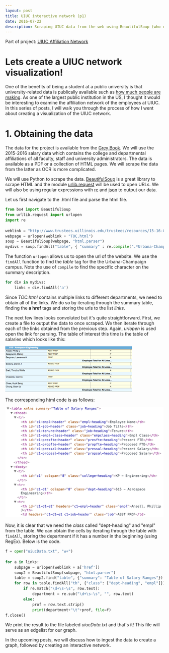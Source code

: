 ```yaml
---
layout: post
title: UIUC interactive network (p1)
date: 2016-07-22
description: Scraping UIUC data from the web using BeautifulSoup (who comes up with these names?).
---
```


Part of project: [UIUC Affiliation Network](http://data-slinky.com/project/2_UIUC_affiliation_network/)

# Lets create a UIUC network visualization!

One of the benefits of being a student at a public university is that university-related
data is publically available such as [how much people are making](http://salaryguide.dailyillini.com/#/).
As one of the largest public institution in the US, I thought it would be interesting to
examine the affiliation network of the employees at UIUC. In this series of posts, I will 
walk you  through the process of how I went about creating a visualization of the UIUC 
network.

# 1. Obtaining the data

The data for the project is available from the [Grey Book](http://www.bot.uillinois.edu/grey-book). 
We will use the 2015-2016 salary data which contains the college and departmental 
affiliations of all faculty, staff and university administrators. The data is available as a PDF or a collection of HTML pages. We will scrape the data from the latter as OCR is more complicated.

We will use Python to scrape the data. [BeautifulSoup](https://www.crummy.com/software/BeautifulSoup/) 
is a great library to scrape HTML and the module [urlib.request](https://docs.python.org/3.0/library/urllib.request.html) 
will be used to open URLs. We will also be using regular expressions with 
[re](https://docs.python.org/3/library/re.html) and [json](https://docs.python.org/3/library/json.html) 
to output our data.

Let us first navigate to the .html file and parse the html  file.

```python
from bs4 import BeautifulSoup
from urllib.request import urlopen
import re

weblink = "http://www.trustees.uillinois.edu/trustees/resources/15-16-Graybook/"
webpage = urlopen(weblink + "TOC.html")
soup = BeautifulSoup(webpage, "html.parser")
mydivs = soup.findAll("table", { "summary" : re.compile(".*Urbana-Champaign.*")})
```

The function `urlopen` allows us to open the url of the website. We use the `findAll` function to find the _table_ tag for the the Urbana-Champaign campus. Note the use of `compile` to find the specific character on the summary description.

```python
for div in mydivs:
    links = div.findAll('a')
```

Since _TOC.html_ contains multiple links to different departments, we need to obtain all 
of the links. We do so by iterating through the summary table, finding the __a href__ tags 
and storing the urls to the list _links_.

The next few lines looks convoluted but it's quite straightforward. First, we create a 
file to output the data to once scraped. We then iterate through each of the links obtained 
from the previous step. Again, _urlopen_ is used open the link for parsing. The table of
interest this time is the table of salaries which looks like this:

<img src="/img/salary_table_img.png" alt="salary_table" height="80%" width="80%">


The corresponding html code is as follows:

![](/img/salary_table_code.png "salary_table_code")

Now, it is clear that we need the _class_ called "dept-heading" and "empl" from the table. 
We can obtain the cells by iterating through the table with `findAll`, storing the department 
if it has a number in the beginning (using RegEx). Below is the code.

```python
f = open("uiucData.txt", "w+")

for a in links:
    subpage = urlopen(weblink + a['href'])
    soup2 = BeautifulSoup(subpage, "html.parser")
    table = soup2.find("table", {"summary": "Table of Salary Ranges"})
    for row in table.findAll("th", {"class": ["dept-heading", "empl"]}):
        if re.match("\d+\s-\s", row.text):
            department = re.sub("\d+\s-\s", "", row.text)
        else:
            prof = row.text.strip()
            print(department+"\t"+prof, file=f)
f.close()
```

We print the result to the file labeled _uiucData.txt_ and that's it! This file will serve 
as an edgelist for our graph.

In the upcoming posts, we will discuss how to ingest the data to create a graph, followed 
by creating an interactive network.